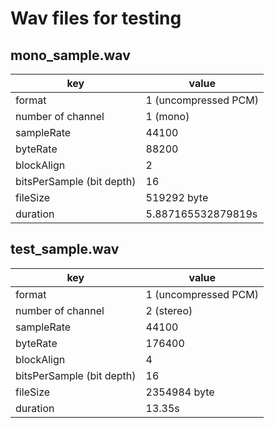 # Wav files for testing

## mono_sample.wav

| key | value |
| --- | ----- |
| format | 1 (uncompressed PCM) |
| number of channel | 1 (mono) |
| sampleRate | 44100 |
| byteRate | 88200 |
| blockAlign | 2 |
| bitsPerSample (bit depth) | 16 |
| fileSize | 519292 byte |
| duration | 5.887165532879819s |

## test_sample.wav

| key | value |
| --- | ----- |
| format | 1 (uncompressed PCM) |
| number of channel | 2 (stereo) |
| sampleRate | 44100 |
| byteRate | 176400 |
| blockAlign | 4 |
| bitsPerSample (bit depth) | 16 |
| fileSize | 2354984 byte |
| duration | 13.35s |

